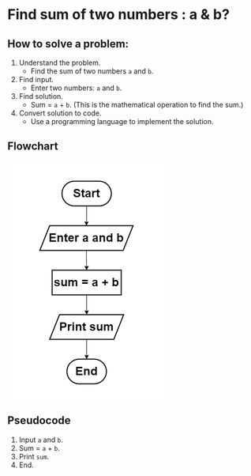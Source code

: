 # Find sum of two numbers : a & b?

## How to solve a problem:
1. Understand the problem.
   - Find the sum of two numbers `a` and `b`.
2. Find input.
   - Enter two numbers: `a` and `b`.
3. Find solution.
   - Sum = `a` + `b`. (This is the mathematical operation to find the sum.)
4. Convert solution to code.
   - Use a programming language to implement the solution.

## Flowchart
![alt text](flowchart.png)

## Pseudocode
1. Input `a` and `b`.
2. Sum = `a` + `b`.
3. Print `sum`.
4. End.
